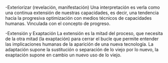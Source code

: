 -Exteriorizar (revelación, manifestación)
	Una interpretación es verla como una continua extensión de nuestras capacidades, es decir, una tendencia hacia la progresiva optimización con medios técnicos de capacidades humanas. Vinculada con el concepto de progreso.

-Extensión y Exaptación
	La extensión es la mitad del proceso, que necesita de la otra mitad (la exaptación) para cerrar el bucle que  permite entender las implicaciones humanas de la aparición de una  nueva tecnología.
	La adaptación  supone la sustitución  o separación de lo viejo por lo nuevo, la exaptación supone en cambio un nuevo uso de lo viejo.
